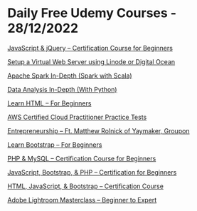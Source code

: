 # Daily Free Udemy Courses - 28/12/2022

[JavaScript & jQuery – Certification Course for Beginners](https://www.udemy.com/course/javascript-jquery-certification-course-for-beginners/?couponCode=YOUACCEL27171)
[Setup a Virtual Web Server using Linode or Digital Ocean](https://www.udemy.com/course/setup-a-virtual-web-server-using-linode-or-digital-ocean/?couponCode=YOUACCEL27171)
[Apache Spark In-Depth (Spark with Scala)](https://www.udemy.com/course/apache-spark-in-depth-spark-with-scala/?couponCode=VEERBALDIVAS)
[Data Analysis In-Depth (With Python)](https://www.udemy.com/course/data-analysis-in-depth-with-python/?couponCode=VEERBALDIVAS)
[Learn HTML – For Beginners](https://www.udemy.com/course/learn-html-for-beginners/?couponCode=YOUACCEL27171)
[AWS Certified Cloud Practitioner Practice Tests](https://www.udemy.com/course/aws-certified-cloud-practitioner-clf-c01-6-practice-exams/?couponCode=C633F70447FBD015E29E)
[Entrepreneurship – Ft. Matthew Rolnick of Yaymaker, Groupon](https://www.udemy.com/course/how-to-succeed-as-an-entrepreneur-a-beginners-guide/?couponCode=YOUACCEL72007)
[Learn Bootstrap – For Beginners](https://www.udemy.com/course/learn-bootstrap-for-beginners/?couponCode=YOUACCEL72007)
[PHP & MySQL – Certification Course for Beginners](https://www.udemy.com/course/php-mysql-certification-course-for-beginners/?couponCode=YOUACCEL72007)
[JavaScript, Bootstrap, & PHP – Certification for Beginners](https://www.udemy.com/course/javascript-bootstrap-php-certification-for-beginners/?couponCode=YOUACCEL72007)
[HTML, JavaScript, & Bootstrap – Certification Course](https://www.udemy.com/course/html-javascript-bootstrap-certification-course/?couponCode=YOUACCEL72007)
[Adobe Lightroom Masterclass – Beginner to Expert](https://www.udemy.com/course/adobe-lightroom-masterclass-beginner-to-expert/?couponCode=YOUACCEL27171)
